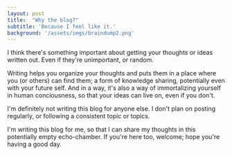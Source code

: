 ```yaml
---
layout: post
title:  "Why the blog?"
subtitle: 'Because I feel like it.'
background: '/assets/imgs/braindump2.png'
---
```


I think there's something important about getting your thoughts or ideas
written out. Even if they're unimportant, or random.

Writing helps you organize your thoughts and puts them in a place where you
(or others) can find them; a form of knowledge sharing, potentially even with
your future self. And in a way, it's also a way of immortalizing yourself in
human conciousness, so that your ideas can live on, even if you don't.

I'm definitely not writing this blog for anyone else. I don't plan on posting
regularly, or following a consistent topic or topics. 

I'm writing this blog for me, so that I can share my thoughts in this potentially
empty echo-chamber. If you're here too, welcome; hope you're having a good day.
